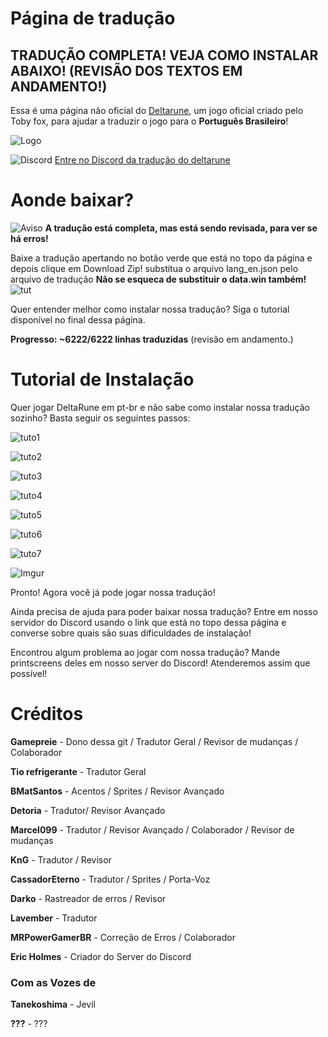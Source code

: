 # Página de tradução

## TRADUÇÃO COMPLETA! VEJA COMO INSTALAR ABAIXO! (REVISÃO DOS TEXTOS EM ANDAMENTO!)

Essa é uma página não oficial do [Deltarune](http://deltarune.com/), um jogo oficial criado pelo Toby fox, para ajudar a traduzir o jogo para o **Português Brasileiro**!

![Logo](https://i.imgur.com/Y7ym2mk.png)

![Discord](https://static.filehorse.com/icons/messaging-and-chat/discord-icon-32.png) [Entre no Discord da tradução do deltarune](https://discord.gg/MBXUw8z)

# Aonde baixar?

![Aviso](https://cdn1.iconfinder.com/data/icons/CrystalClear/32x32/actions/messagebox_warning.png) **A tradução está completa, mas está sendo revisada, para ver se há erros!** 


Baixe a tradução apertando no botão verde que está no topo da página e depois clique em Download Zip! substitua o arquivo lang_en.json pelo arquivo de tradução **Não se esqueca de substituir o data.win também!** 
![tut](https://i.imgur.com/pW6Pg6l.png)

Quer entender melhor como instalar nossa tradução? Siga o tutorial disponível no final dessa página.


**Progresso: ~6222/6222 linhas traduzidas** (revisão em andamento.)

# Tutorial de Instalação

Quer jogar DeltaRune em pt-br e não sabe como instalar nossa tradução sozinho? Basta seguir os seguintes passos:

![tuto1](https://i.imgur.com/NgbHreJl.png)

![tuto2](https://i.imgur.com/fm6OqrAl.png)

![tuto3](https://i.imgur.com/vsc5zsul.png)

![tuto4](https://i.imgur.com/3hRbNLTl.png)

![tuto5](https://i.imgur.com/Q3uDAvAl.png)

![tuto6](https://i.imgur.com/fm6OqrAl.png)

![tuto7](https://i.imgur.com/ZTfS55zl.png)

![Imgur](https://i.imgur.com/9VYOfTOl.png)

Pronto! Agora você já pode jogar nossa tradução!


Ainda precisa de ajuda para poder baixar nossa tradução? Entre em nosso servidor do Discord usando o link que está no topo dessa página e converse sobre quais são suas dificuldades de instalação!


Encontrou algum problema ao jogar com nossa tradução? Mande printscreens deles em nosso server do Discord! Atenderemos assim que possível!

# Créditos

**Gamepreie** - Dono dessa git / Tradutor Geral / Revisor de mudanças / Colaborador

**Tio refrigerante** - Tradutor Geral

**BMatSantos** - Acentos / Sprites / Revisor Avançado

**Detoria** - Tradutor/ Revisor Avançado

**Marcel099** - Tradutor / Revisor Avançado / Colaborador / Revisor de mudanças

**KnG** - Tradutor / Revisor

**CassadorEterno** - Tradutor / Sprites / Porta-Voz

**Darko** - Rastreador de erros / Revisor

**Lavember** - Tradutor

**MRPowerGamerBR** - Correção de Erros / Colaborador

**Eric Holmes** - Criador do Server do Discord

### Com as Vozes de

**Tanekoshima** - Jevil

**???** -  ???
